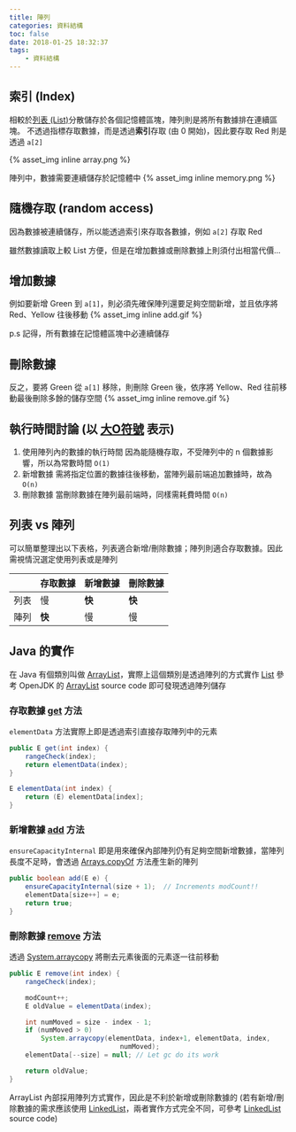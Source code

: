 ```yaml
---
title: 陣列
categories: 資料結構
toc: false
date: 2018-01-25 18:32:37
tags:
    - 資料結構
---
```

## 索引 (Index)
相較於[列表 (List)](/blog/2018/01/21/list/)分散儲存於各個記憶體區塊，陣列則是將所有數據排在連續區塊。 不透過指標存取數據，而是透過**索引**存取 (由 0 開始)，因此要存取 Red 則是透過 `a[2]`

{% asset_img inline array.png %}

<!--more-->
陣列中，數據需要連續儲存於記憶體中 {% asset_img inline memory.png %}

## 隨機存取 (random access)
因為數據被連續儲存，所以能透過索引來存取各數據，例如 `a[2]` 存取 Red

雖然數據讀取上較 List 方便，但是在增加數據或刪除數據上則須付出相當代價...

## 增加數據

例如要新增 Green 到 `a[1]`，則必須先確保陣列還要足夠空間新增，並且依序將 Red、Yellow 往後移動 {% asset_img inline add.gif %}

p.s 記得，所有數據在記憶體區塊中必連續儲存

## 刪除數據

反之，要將 Green 從 `a[1]` 移除，則刪除 Green 後，依序將 Yellow、Red 往前移動最後刪除多餘的儲存空間 {% asset_img inline remove.gif %}

## 執行時間討論 (以 [大O符號](https://zh.wikipedia.org/wiki/%E5%A4%A7O%E7%AC%A6%E5%8F%B7) 表示)
1. 使用陣列內的數據的執行時間
    因為能隨機存取，不受陣列中的 n 個數據影響，所以為常數時間 `O(1)`
2. 新增數據
    需將指定位置的數據往後移動，當陣列最前端追加數據時，故為 `O(n)`
3. 刪除數據
    當刪除數據在陣列最前端時，同樣需耗費時間 `O(n)`

## 列表 vs 陣列
可以簡單整理出以下表格，列表適合新增/刪除數據；陣列則適合存取數據。因此需視情況選定使用列表或是陣列

|      | 存取數據 | 新增數據 | 刪除數據 |
|------|----------|----------|----------|
| 列表 |    慢    |  **快**  |  **快**  |
| 陣列 |  **快**  |    慢    |    慢    |

## Java 的實作
在 Java 有個類別叫做 [ArrayList](https://docs.oracle.com/javase/8/docs/api/java/util/ArrayList.html)，實際上這個類別是透過陣列的方式實作 [List](https://docs.oracle.com/javase/8/docs/api/java/util/List.html)
參考 OpenJDK 的 [ArrayList](https://github.com/openjdk-mirror/jdk7u-jdk/blob/master/src/share/classes/java/util/ArrayList.java#L111) source code 即可發現透過陣列儲存 

### 存取數據 [get](https://github.com/openjdk-mirror/jdk7u-jdk/blob/master/src/share/classes/java/util/ArrayList.java#L370-L385) 方法
`elementData` 方法實際上即是透過索引直接存取陣列中的元素
```java
public E get(int index) {
    rangeCheck(index);
    return elementData(index);
}

E elementData(int index) {
    return (E) elementData[index];
}
```

### 新增數據 [add](https://github.com/openjdk-mirror/jdk7u-jdk/blob/master/src/share/classes/java/util/ArrayList.java#L410-L414) 方法
`ensureCapacityInternal` 即是用來確保內部陣列仍有足夠空間新增數據，當陣列長度不足時，會透過 [Arrays.copyOf](https://docs.oracle.com/javase/8/docs/api/java/util/Arrays.html#copyOf-T:A-int-) 方法產生新的陣列

```java
public boolean add(E e) {
    ensureCapacityInternal(size + 1);  // Increments modCount!!
    elementData[size++] = e;
    return true;
}
```

### 刪除數據 [remove](https://github.com/openjdk-mirror/jdk7u-jdk/blob/master/src/share/classes/java/util/ArrayList.java#L444-L457) 方法
透過 [System.arraycopy](https://docs.oracle.com/javase/8/docs/api/java/lang/System.html#arraycopy-java.lang.Object-int-java.lang.Object-int-int-) 將刪去元素後面的元素逐一往前移動
```java
public E remove(int index) {
    rangeCheck(index);

    modCount++;
    E oldValue = elementData(index);

    int numMoved = size - index - 1;
    if (numMoved > 0)
        System.arraycopy(elementData, index+1, elementData, index,
                            numMoved);
    elementData[--size] = null; // Let gc do its work

    return oldValue;
}
```

ArrayList 內部採用陣列方式實作，因此是不利於新增或刪除數據的
(若有新增/刪除數據的需求應該使用 [LinkedList](https://docs.oracle.com/javase/8/docs/api/java/util/LinkedList.html)，兩者實作方式完全不同，可參考 [LinkedList](https://github.com/openjdk-mirror/jdk7u-jdk/blob/master/src/share/classes/java/util/LinkedList.java) source code)
